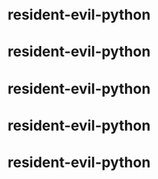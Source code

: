 # resident-evil-python
# resident-evil-python
# resident-evil-python
# resident-evil-python
# resident-evil-python

